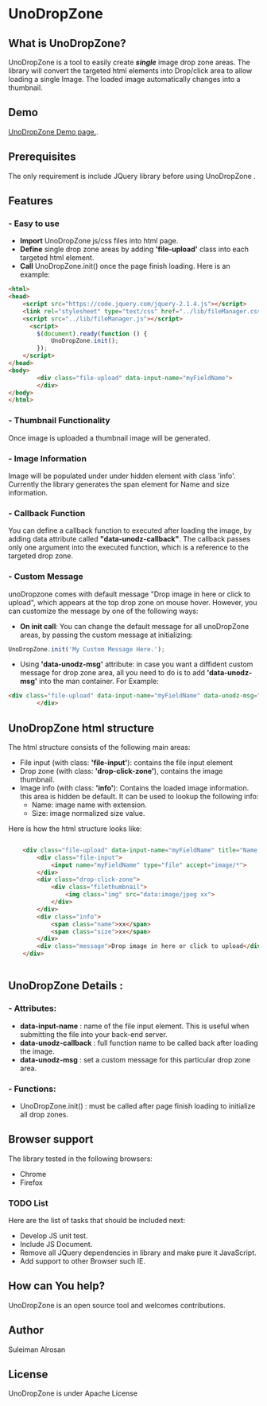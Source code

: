 UnoDropZone
==========


What is UnoDropZone?
-----

UnoDropZone is a tool to easily create ***single*** image drop zone areas. The library will convert the targeted html elements into Drop/click area to allow loading a single Image. The loaded image automatically changes into a thumbnail.
 
Demo 
--------


[UnoDropZone Demo page.](https://cdn.rawgit.com/suleimana/unodropzone/master/examples/index.html).



Prerequisites
-------
The only requirement is include JQuery library before using UnoDropZone . 

Features
--------

### - Easy to use
- **Import**  UnoDropZone js/css files into html page. 
- **Define** single drop zone areas by adding **'file-upload'**  class into each targeted html element.
- **Call** UnoDropZone.init() once the page finish loading. 
 Here is an example: 
  
````html
<html>
<head>    
    <script src="https://code.jquery.com/jquery-2.1.4.js"></script>
    <link rel="stylesheet" type="text/css" href="../lib/fileManager.css">
    <script src="../lib/fileManager.js"></script>
      <script>
        $(document).ready(function () {
            UnoDropZone.init();
        });
    </script>
</head>
<body>    
        <div class="file-upload" data-input-name="myFieldName">
        </div>
</body>
</html>
````


### - Thumbnail Functionality 
Once image is uploaded a thumbnail image will be generated. 

### - Image Information
Image will be populated under under hidden element with class 'info'.  Currently the library generates the span element for Name and size information.  

###  - Callback Function
You can define a callback function to executed after loading the image, by adding data attribute called **"data-unodz-callback"**. The callback passes only one argument into the executed function, which is a reference to the targeted drop zone.
     

###  - Custom Message 
unoDropzone comes with default message "Drop image in here or click to upload", which  appears at the top drop zone on mouse hover.  However,  you can customize the message  by  one of the following ways: 

 - **On init call**: You can change the default message for all unoDropZone areas, by passing the custom message at   initializing: 
 
 ```js
 UnoDropZone.init('My Custom Message Here.');
 ```

- Using **'data-unodz-msg'** attribute: in case you want a diffident custom message for drop zone area, all you need to do is to add **'data-unodz-msg'** into the man container. For Example: 

```html
<div class="file-upload" data-input-name="myFieldName" data-unodz-msg="My Custom Message Here.">
        </div>
```
 
 
UnoDropZone html structure
---
The html structure consists of the following main areas: 
 - File input (with class: **'file-input'**): contains the file input element 
 - Drop zone (with class: **'drop-click-zone'**), contains the image thumbnail. 
 - Image info (with class: **'info'**): Contains the loaded image information. this area is hidden be default. It can be used to lookup the following info:  
	 -  Name: image name with extension. 
	 - Size: image normalized size value.

Here is how the html structure looks like: 

````html

    <div class="file-upload" data-input-name="myFieldName" title="Name: xx Size: xx">
        <div class="file-input">
            <input name="myFieldName" type="file" accept="image/*">
        </div>
        <div class="drop-click-zone">
            <div class="filethumbnail">
                <img class="img" src="data:image/jpeg xx">
            </div>
        </div>
        <div class="info">
            <span class="name">xx</span>
            <span class="size">xx</span>
        </div>
        <div class="message">Drop image in here or click to upload</div>
    </div>
    
````

UnoDropZone Details : 
---
### - Attributes:
 - **data-input-name** :  name of the file input element. This is useful when submitting  the file into your back-end  server. 
 - **data-unodz-callback** :  full function name  to be called back after loading the image. 
 - **data-unodz-msg** :  set a custom message for this particular drop zone area. 
### - Functions:
- UnoDropZone.init() : must be called after page finish loading to initialize all drop zones.  

Browser support
--------
The library tested in the following browsers:  
- Chrome 
- Firefox 



### TODO List

Here are the list of tasks that should be included next: 
- Develop JS unit test.
- Include JS Document.
- Remove all JQuery dependencies in library and make pure it JavaScript.
- Add support to other Browser such IE.    

How can You help?
-----------------

UnoDropZone is an open source tool and welcomes contributions.


Author
--------
Suleiman Alrosan 

License
-------
 UnoDropZone is under Apache License

